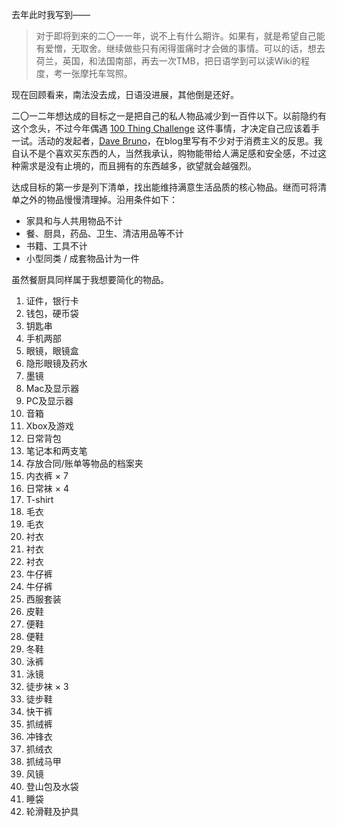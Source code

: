 去年此时我写到——

>对于即将到来的二〇一一年，说不上有什么期许。如果有，就是希望自己能有爱憎，无取舍。继续做些只有闲得蛋痛时才会做的事情。可以的话，想去荷兰，英国，和法国南部，再去一次TMB，把日语学到可以读Wiki的程度，考一张摩托车驾照。

现在回顾看来，南法没去成，日语没进展，其他倒是还好。

二〇一二年想达成的目标之一是把自己的私人物品减少到一百件以下。以前隐约有这个念头，不过今年偶遇 [100 Thing Challenge](http://zenhabits.net/minimalist-fun-the-100-things-challenge/) 这件事情，才决定自己应该着手一试。活动的发起者，[Dave Bruno](http://guynameddave.com)，在blog里写有不少对于消费主义的反思。我自认不是个喜欢买东西的人，当然我承认，购物能带给人满足感和安全感，不过这种需求是没有止境的，而且拥有的东西越多，欲望就会越强烈。

达成目标的第一步是列下清单，找出能维持满意生活品质的核心物品。继而可将清单之外的物品慢慢清理掉。沿用条件如下：

 * 家具和与人共用物品不计
 * 餐、厨具，药品、卫生、清洁用品等不计
 * 书籍、工具不计
 * 小型同类 / 成套物品计为一件

虽然餐厨具同样属于我想要简化的物品。

1. 证件，银行卡
1. 钱包，硬币袋
1. 钥匙串
1. 手机两部
1. 眼镜，眼镜盒
1. 隐形眼镜及药水
1. 墨镜
1. Mac及显示器
1. PC及显示器
1. 音箱
1. Xbox及游戏
1. 日常背包
1. 笔记本和两支笔
1. 存放合同/账单等物品的档案夹
1. 内衣裤 × 7
1. 日常袜 × 4
1. T-shirt
1. 毛衣
1. 毛衣
1. 衬衣
1. 衬衣
1. 衬衣
1. 牛仔裤
1. 牛仔裤
1. 西服套装
1. 皮鞋
1. 便鞋
1. 便鞋
1. 冬鞋
1. 泳裤
1. 泳镜
1. 徒步袜 × 3
1. 徒步鞋
1. 快干裤
1. 抓绒裤
1. 冲锋衣
1. 抓绒衣
1. 抓绒马甲
1. 风镜
1. 登山包及水袋
1. 睡袋
1. 轮滑鞋及护具